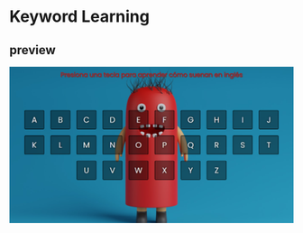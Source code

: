 # Keyword Learning

## preview

<img src="https://github.com/EveNavarro/abc/blob/master/assets/img/screencapture-127-0-0-1-5501-index-html-2022-03-04-18_56_10.png" />
